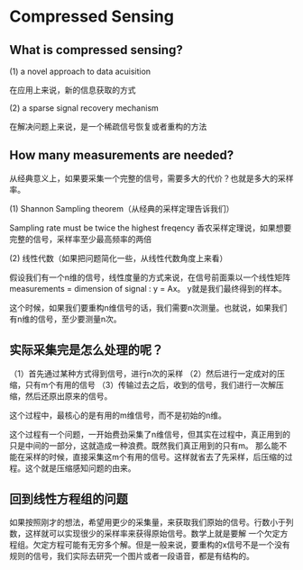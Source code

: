 # Compressed Sensing

## What is compressed sensing?

(1) a novel approach to data acuisition

在应用上来说，新的信息获取的方式

(2) a sparse signal recovery mechanism

在解决问题上来说，是一个稀疏信号恢复或者重构的方法

## How many measurements are needed?

从经典意义上，如果要采集一个完整的信号，需要多大的代价？也就是多大的采样率。

(1) Shannon Sampling theorem（从经典的采样定理告诉我们）

Sampling rate must be twice the highest freqency
香农采样定理说，如果想要完整的信号，采样率至少最高频率的两倍

(2) 线性代数（如果把问题简化一些，从线性代数角度上来看）

假设我们有一个n维的信号，线性度量的方式来说，在信号前面乘以一个线性矩阵
measurements = dimension of signal : y = Ax。 y就是我们最终得到的样本。

这个时候，如果我们要重构n维信号的话，我们需要n次测量。也就说，如果我们有n维的信号，至少要测量n次。

## 实际采集完是怎么处理的呢？

（1）首先通过某种方式得到信号，进行n次的采样
（2）然后进行一定成对的压缩，只有m个有用的信号
（3）传输过去之后，收到的信号，我们进行一次解压缩，然后还原出原来的信号。

这个过程中，最核心的是有用的m维信号，而不是初始的n维。

这个过程有一个问题，一开始费劲采集了n维信号，但其实在过程中，真正用到的只是中间的一部分，这就造成一种浪费。既然我们真正用到的只有m。
那么能不能在采样的时候，直接采集这m个有用的信号。这样就省去了先采样，后压缩的过程。这个就是压缩感知问题的由来。

## 回到线性方程组的问题


如果按照刚才的想法，希望用更少的采集量，来获取我们原始的信号。行数小于列数，这样就可以实现很少的采样率来获得原始信号。数学上就是要解
一个欠定方程组。欠定方程可能有无穷多个解。但是一般来说，要重构的x信号不是一个没有规则的信号，我们实际去研究一个图片或者一段语音，都是有结构的。







